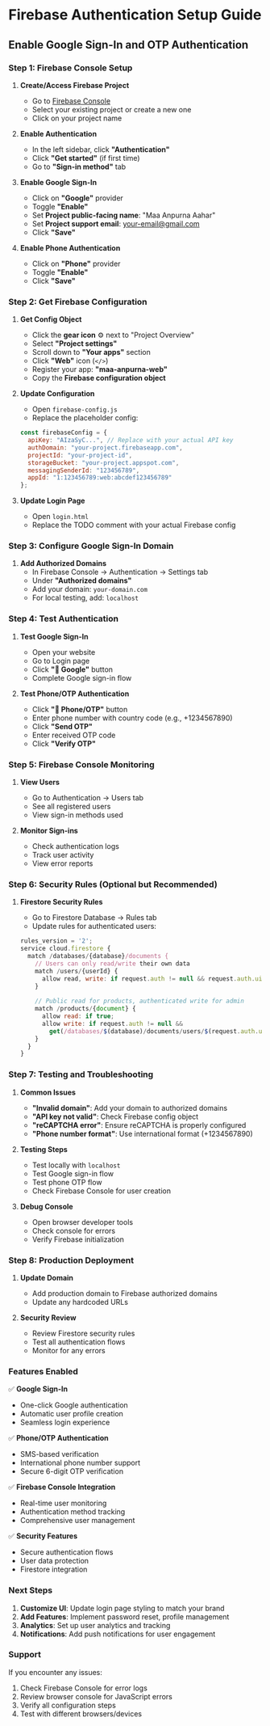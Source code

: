 # Firebase Authentication Setup Guide
## Enable Google Sign-In and OTP Authentication

### Step 1: Firebase Console Setup

1. **Create/Access Firebase Project**
   - Go to [Firebase Console](https://console.firebase.google.com/)
   - Select your existing project or create a new one
   - Click on your project name

2. **Enable Authentication**
   - In the left sidebar, click **"Authentication"**
   - Click **"Get started"** (if first time)
   - Go to **"Sign-in method"** tab

3. **Enable Google Sign-In**
   - Click on **"Google"** provider
   - Toggle **"Enable"**
   - Set **Project public-facing name**: "Maa Anpurna Aahar"
   - Set **Project support email**: your-email@gmail.com
   - Click **"Save"**

4. **Enable Phone Authentication**
   - Click on **"Phone"** provider
   - Toggle **"Enable"**
   - Click **"Save"**

### Step 2: Get Firebase Configuration

1. **Get Config Object**
   - Click the **gear icon** ⚙️ next to "Project Overview"
   - Select **"Project settings"**
   - Scroll down to **"Your apps"** section
   - Click **"Web"** icon (`</>`)
   - Register your app: **"maa-anpurna-web"**
   - Copy the **Firebase configuration object**

2. **Update Configuration**
   - Open `firebase-config.js`
   - Replace the placeholder config:
   
   ```javascript
   const firebaseConfig = {
     apiKey: "AIzaSyC...", // Replace with your actual API key
     authDomain: "your-project.firebaseapp.com",
     projectId: "your-project-id",
     storageBucket: "your-project.appspot.com",
     messagingSenderId: "123456789",
     appId: "1:123456789:web:abcdef123456789"
   };
   ```

3. **Update Login Page**
   - Open `login.html`
   - Replace the TODO comment with your actual Firebase config

### Step 3: Configure Google Sign-In Domain

1. **Add Authorized Domains**
   - In Firebase Console → Authentication → Settings tab
   - Under **"Authorized domains"**
   - Add your domain: `your-domain.com`
   - For local testing, add: `localhost`

### Step 4: Test Authentication

1. **Test Google Sign-In**
   - Open your website
   - Go to Login page
   - Click **"📧 Google"** button
   - Complete Google sign-in flow

2. **Test Phone/OTP Authentication**
   - Click **"📱 Phone/OTP"** button
   - Enter phone number with country code (e.g., +1234567890)
   - Click **"Send OTP"**
   - Enter received OTP code
   - Click **"Verify OTP"**

### Step 5: Firebase Console Monitoring

1. **View Users**
   - Go to Authentication → Users tab
   - See all registered users
   - View sign-in methods used

2. **Monitor Sign-ins**
   - Check authentication logs
   - Track user activity
   - View error reports

### Step 6: Security Rules (Optional but Recommended)

1. **Firestore Security Rules**
   - Go to Firestore Database → Rules tab
   - Update rules for authenticated users:
   
   ```javascript
   rules_version = '2';
   service cloud.firestore {
     match /databases/{database}/documents {
       // Users can only read/write their own data
       match /users/{userId} {
         allow read, write: if request.auth != null && request.auth.uid == userId;
       }
       
       // Public read for products, authenticated write for admin
       match /products/{document} {
         allow read: if true;
         allow write: if request.auth != null && 
           get(/databases/$(database)/documents/users/$(request.auth.uid)).data.role == 'admin';
       }
     }
   }
   ```

### Step 7: Testing and Troubleshooting

1. **Common Issues**
   - **"Invalid domain"**: Add your domain to authorized domains
   - **"API key not valid"**: Check Firebase config object
   - **"reCAPTCHA error"**: Ensure reCAPTCHA is properly configured
   - **"Phone number format"**: Use international format (+1234567890)

2. **Testing Steps**
   - Test locally with `localhost`
   - Test Google sign-in flow
   - Test phone OTP flow
   - Check Firebase Console for user creation

3. **Debug Console**
   - Open browser developer tools
   - Check console for errors
   - Verify Firebase initialization

### Step 8: Production Deployment

1. **Update Domain**
   - Add production domain to Firebase authorized domains
   - Update any hardcoded URLs

2. **Security Review**
   - Review Firestore security rules
   - Test all authentication flows
   - Monitor for any errors

### Features Enabled

✅ **Google Sign-In**
- One-click Google authentication
- Automatic user profile creation
- Seamless login experience

✅ **Phone/OTP Authentication**
- SMS-based verification
- International phone number support
- Secure 6-digit OTP verification

✅ **Firebase Console Integration**
- Real-time user monitoring
- Authentication method tracking
- Comprehensive user management

✅ **Security Features**
- Secure authentication flows
- User data protection
- Firestore integration

### Next Steps

1. **Customize UI**: Update login page styling to match your brand
2. **Add Features**: Implement password reset, profile management
3. **Analytics**: Set up user analytics and tracking
4. **Notifications**: Add push notifications for user engagement

### Support

If you encounter any issues:
1. Check Firebase Console for error logs
2. Review browser console for JavaScript errors
3. Verify all configuration steps
4. Test with different browsers/devices